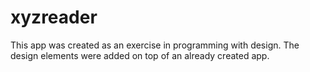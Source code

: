 # xyzreader
This app was created as an exercise in programming with design.  The design elements were added on top of an already created app.
